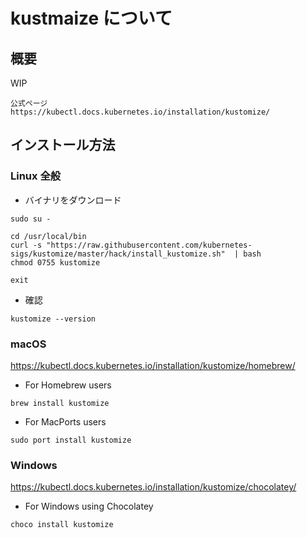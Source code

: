 # kustmaize について

## 概要

WIP

```
公式ページ
https://kubectl.docs.kubernetes.io/installation/kustomize/
```

## インストール方法

### Linux 全般

+ バイナリをダウンロード

```
sudo su -

cd /usr/local/bin
curl -s "https://raw.githubusercontent.com/kubernetes-sigs/kustomize/master/hack/install_kustomize.sh"  | bash
chmod 0755 kustomize

exit
```

+ 確認

```
kustomize --version
```

### macOS

https://kubectl.docs.kubernetes.io/installation/kustomize/homebrew/

+ For Homebrew users

```
brew install kustomize
```

+ For MacPorts users

```
sudo port install kustomize
```

### Windows

https://kubectl.docs.kubernetes.io/installation/kustomize/chocolatey/

+ For Windows using Chocolatey

```
choco install kustomize
```
